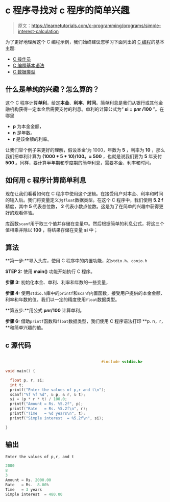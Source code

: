 # c 程序寻找对 c 程序的简单兴趣

> 原文：<https://learnetutorials.com/c-programming/programs/simple-interest-calculation>

为了更好地理解这个 C 编程示例，我们始终建议您学习下面列出的 [C 编程](../ "C programming")的基本主题:

*   [C 操作员](../../c-programming/operators "operators in C")
*   [C 编程基本语法](../../c-programming/c-basic-syntax "C programming basic syntax")
*   [C 数据类型](../../c-programming/data-types-modifiers "C data types")

## 什么是单纯的兴趣？怎么算的？

这个 C 程序计算**单利**，给定**本金**、**利率**、**时间**。简单利息是我们从银行或其他金融机构获得一定本金后需要支付的利息。单利的计算公式为“ **si = p*n*r /100** ”。在哪里

*   **p** 为本金金额，
*   **n** 是年数。
*   **r** 是该金额的利率。

让我们举个例子来更好的理解，假设本金'为 1000，年数为 **5** ，利率为 **10** ，那么我们把单利计算为 **(1000 * 5 * 10)/100。= 500** ，也就是说我们要为 **5** 年支付 **500** 。同样，要计算半年期和季度期的简单利息，需要本金、利率和时间。

## 如何用 c 程序计算简单利息

现在让我们看看如何在 C 程序中使用这个逻辑。在接受用户对本金、利率和时间的输入后。我们将变量定义为`float`数据类型。在这个 C 程序中，我们使用 **5.2 f** 精度，其中 **5** 代表总位数， **2** 代表小数点位数。这是为了在简单的兴趣中获得更好的观看体验。

库函数`scanf`用于取三个值并存储在变量中。然后根据简单的利息公式，将这三个值相乘并除以 **100** ，将结果存储在变量 **si** 中；

## 算法

**第一步:**导入头库，使用 C 程序中的内置功能，如`stdio.h`、`conio.h`

**STEP 2:** 使用 **main()** 功能开始执行 C 程序。

**步骤 3:** 初始化本金、单利、利率和年数的一些变量，

**步骤 4:** 使用`stdio.h`库中的`printf`和`scanf`内置函数，接受用户提供的本金金额、利率和年数的值。我们以一定的精度使用`float`数据类型。

**第五步:**用公式 **p*n*r/100** 计算单利。

**步骤 6:** 借助`printf`函数和`float`数据类型，我们使用 C 程序语法打印 **p. n，r，**和简单兴趣的值。

## c 源代码

```c

                                          #include <stdio.h>

void main() {

  float p, r, si;
  int t;
  printf("Enter the values of p,r and t\n");
  scanf("%f %f %d", & p, & r, & t);
  si = (p * r * t) / 100.0;
  printf("Amount = Rs. %5.2f", p);
  printf("Rate   = Rs. %5.2f\n", r);
  printf("Time   = %d years\n", t);
  printf("Simple interest  = %5.2f\n", si);

}

```

## 输出

```c
Enter the values of p,r, and t

2000
8
3
Amount = Rs. 2000.00
Rate   = Rs.  8.00%
Time   = 3 years
Simple interest  = 480.00 
```